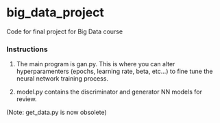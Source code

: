 # big_data_project
Code for final project for Big Data course

### Instructions

1. The main program is gan.py. This is where you can alter hyperparamenters (epochs, learning rate, beta, etc...) to fine tune the neural network training process.

2. model.py contains the discriminator and generator NN models for review.


(Note: get_data.py is now obsolete)
